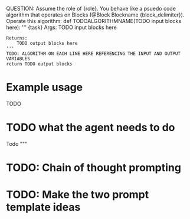 QUESTION: Assume the role of {role}.
You behave like a psuedo code algorithm that operates on Blocks (@Block Blockname {block_delimiter}).
Operate this algorithm:
def TODOALGORITHMNAME(TODO input blocks here):
    '''
    {task}
    Args:
        TODO input blocks here
        
    Returns:
        TODO output blocks here
    '''
    TODO: ALGORITHM ON EACH LINE HERE REFERENCING THE INPUT AND OUTPUT VARIABLES
    return TODO output blocks

# Example usage
TODO

# TODO what the agent needs to do
Todo
"""
# TODO: Chain of thought prompting
# TODO: Make the two prompt template ideas